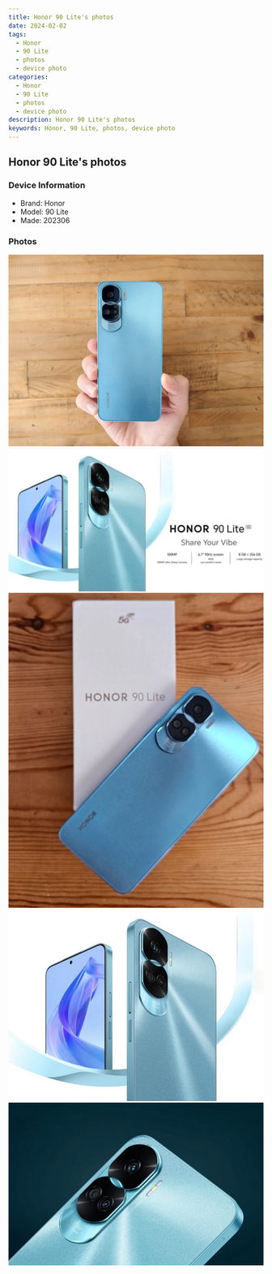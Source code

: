 ```yaml
---
title: Honor 90 Lite's photos
date: 2024-02-02
tags: 
  - Honor
  - 90 Lite
  - photos
  - device photo
categories: 
  - Honor
  - 90 Lite
  - photos
  - device photo
description: Honor 90 Lite's photos
keywords: Honor, 90 Lite, photos, device photo
---
```


## Honor 90 Lite's photos

### Device Information

- Brand: Honor
- Model: 90 Lite
- Made: 202306

### Photos

![/images/best-assets/devices/honor/honor-90-lite/1.jpg](/images/best-assets/devices/honor/honor-90-lite/1.jpg)
![/images/best-assets/devices/honor/honor-90-lite/2.jpg](/images/best-assets/devices/honor/honor-90-lite/2.jpg)
![/images/best-assets/devices/honor/honor-90-lite/3.jpg](/images/best-assets/devices/honor/honor-90-lite/3.jpg)
![/images/best-assets/devices/honor/honor-90-lite/4.jpg](/images/best-assets/devices/honor/honor-90-lite/4.jpg)
![/images/best-assets/devices/honor/honor-90-lite/5.jpg](/images/best-assets/devices/honor/honor-90-lite/5.jpg)
